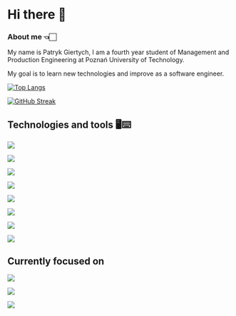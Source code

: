 # Hi there 👋

### About me 👈🏻
My name is Patryk Giertych, I am a fourth year student of Management and Production Engineering at Poznań University of Technology.

My goal is to learn new technologies and improve as a software engineer.

[![Top Langs](https://github-readme-stats.vercel.app/api/top-langs/?username=patrykgiertych&layout=compact)](https://github.com/patrykgiertych/github-readme-stats)

[![GitHub Streak](https://github-readme-streak-stats.herokuapp.com/?user=patrykgiertych&theme=dark)](https://git.io/streak-stats)



## Technologies and tools  🖥️⌨️
![](https://img.shields.io/badge/LANGUAGE-JAVA-informational?style=flat&logo=<LOGO_NAME>&logoColor=white&color=2bbc8a)

![](https://img.shields.io/badge/LANGUAGE-PYTHON-informational?style=flat&logo=<LOGO_NAME>&logoColor=white&color=2bbc8a)

![](https://img.shields.io/badge/LANGUAGE-HTML-informational?style=flat&logo=<LOGO_NAME>&logoColor=white&color=2bbc8a)

![](https://img.shields.io/badge/LANGUAGE-CSS-informational?style=flat&logo=<LOGO_NAME>&logoColor=white&color=2bbc8a)

![](https://img.shields.io/badge/LANGUAGE-SQL-informational?style=flat&logo=<LOGO_NAME>&logoColor=white&color=2bbc8a)

![](https://img.shields.io/badge/FRAMEWORK-SPRING_BOOT-informational?style=flat&logo=<LOGO_NAME>&logoColor=white&color=2bbc8a)

![](https://img.shields.io/badge/VCS-GIT-informational?style=flat&logo=<LOGO_NAME>&logoColor=white&color=2bbc8a)

![](https://img.shields.io/badge/OS-LINUX_(UBUNTU)-informational?style=flat&logo=<LOGO_NAME>&logoColor=white&color=2bbc8a)

## Currently focused on

![](https://img.shields.io/badge/FRAMEWORK-SPRING_BOOT-informational?style=flat&logo=<LOGO_NAME>&logoColor=white&color=2bbc8a)

![](https://img.shields.io/badge/LANGUAGE-HTML-informational?style=flat&logo=<LOGO_NAME>&logoColor=white&color=2bbc8a)

![](https://img.shields.io/badge/LANGUAGE-CSS-informational?style=flat&logo=<LOGO_NAME>&logoColor=white&color=2bbc8a)




